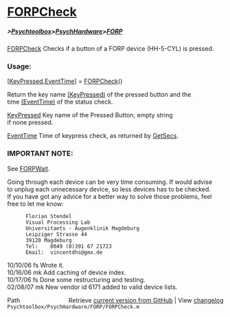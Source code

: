 # [FORPCheck](FORPCheck)
##### >[Psychtoolbox](Psychtoolbox)>[PsychHardware](PsychHardware)>[FORP](FORP)

[FORPCheck](FORPCheck) Checks if a button of a FORP device (HH-5-CYL) is pressed.  
  
### Usage:      
  
   [[KeyPressed](KeyPressed),[EventTime](EventTime)] = [FORPCheck](FORPCheck)()    
  
  
Return the key name [(KeyPressed)]((KeyPressed)) of the pressed button and the   
time [(EventTime)]((EventTime)) of the status check.  
  
  
   [KeyPressed](KeyPressed)          Key name of the Pressed Button, empty string  
                       if none pressed.  
  
  
   [EventTime](EventTime)           Time of keypress check, as returned by [GetSecs](GetSecs).  
  
### IMPORTANT NOTE:  
  
  
   See [FORPWait](FORPWait).  
  
   Going through each device can be very time consuming. If would advise  
   to unplug each unnecessary device, so less devices has to be checked.  
   If you have got any advice for a better way to solve those problems, feel   
   free to let me know:  
  
          Florian Stendel   
          Visual Processing Lab  
          Universitaets - Augenklinik Magdeburg  
          Leipziger Strasse 44  
          39120 Magdeburg  
          Tel:    0049 (0)391 67 21723  
          Email:  vincentdhs@gmx.de  
  
  
   10/10/06   fs   Wrote it.  
   10/16/06   mk   Add caching of device index.  
   10/17/06   fs   Done some restructuring and testing.   
   02/08/07   mk   New vendor id 6171 added to valid device lists.  




<div class="code_header" style="text-align:right;">
  <span style="float:left;">Path&nbsp;&nbsp;</span> <span class="counter">Retrieve <a href=
  "https://raw.github.com/Psychtoolbox-3/Psychtoolbox-3/beta/Psychtoolbox/PsychHardware/FORP/FORPCheck.m">current version from GitHub</a> | View <a href=
  "https://github.com/Psychtoolbox-3/Psychtoolbox-3/commits/beta/Psychtoolbox/PsychHardware/FORP/FORPCheck.m">changelog</a></span>
</div>
<div class="code">
  <code>Psychtoolbox/PsychHardware/FORP/FORPCheck.m</code>
</div>

